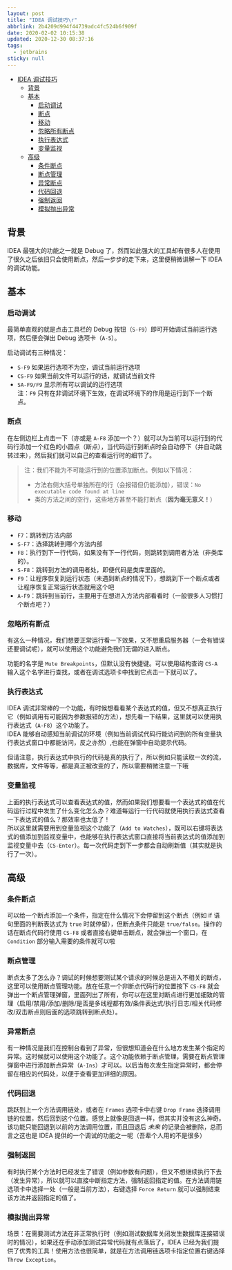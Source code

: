 ```yaml
---
layout: post
title: "IDEA 调试技巧\r"
abbrlink: 2b4209d994f44739adc4fc524b6f909f
date: 2020-02-02 10:15:38
updated: 2020-12-30 08:37:16
tags:
  - jetbrains
sticky: null
---
```


- [IDEA 调试技巧](#idea-调试技巧)
  - [背景](#背景)
  - [基本](#基本)
    - [启动调试](#启动调试)
    - [断点](#断点)
    - [移动](#移动)
    - [忽略所有断点](#忽略所有断点)
    - [执行表达式](#执行表达式)
    - [变量监视](#变量监视)
  - [高级](#高级)
    - [条件断点](#条件断点)
    - [断点管理](#断点管理)
    - [异常断点](#异常断点)
    - [代码回退](#代码回退)
    - [强制返回](#强制返回)
    - [模拟抛出异常](#模拟抛出异常)

## 背景

IDEA 最强大的功能之一就是 Debug 了，然而如此强大的工具却有很多人在使用了很久之后依旧只会使用断点，然后一步步的走下来，这里便稍微讲解一下 IDEA 的调试功能。

## 基本

### 启动调试

最简单直观的就是点击工具栏的 Debug 按钮（`S-F9`）即可开始调试当前运行选项，然后便会弹出 Debug 选项卡（`A-5`）。

启动调试有三种情况：

- `S-F9` 如果运行选项不为空，调试当前运行选项
- `CS-F9` 如果当前文件可以运行的话，就调试当前文件
- `SA-F9/F9` 显示所有可以调试的运行选项\
  注：`F9` 只有在非调试环境下生效，在调试环境下的作用是运行到下一个断点。

### 断点

在左侧边栏上点击一下（亦或是 `A-F8` 添加一个？）就可以为当前可以运行到的代码行添加一个红色的小圆点（断点），当代码运行到断点时会自动停下（并自动跳转过来），然后我们就可以自己的查看运行时的细节了。

> 注：我们不能为不可能运行到的位置添加断点。例如以下情况：
>
> - 方法右侧大括号单独所在的行（会报错但仍能添加），错误：`No executable code found at line`
> - 类的方法之间的空行，这些地方甚至不能打断点（**因为毫无意义！**）

### 移动

- `F7`：跳转到方法内部
- `S-F7`：选择跳转到哪个方法内部
- `F8`：执行到下一行代码，如果没有下一行代码，则跳转到调用者方法（非类库的）。
- `S-F8`：跳转到方法的调用者处，即便代码是类库里面的。
- `F9`：让程序恢复到运行状态（未遇到断点的情况下），想跳到下一个断点或者让程序恢复正常运行状态就用这个吧
- `A-F9`：跳转到当前行，主要用于在想进入方法内部看看时（一般很多人习惯打个断点吧？）

### 忽略所有断点

有这么一种情况，我们想要正常运行看一下效果，又不想重启服务器（一会有错误还要调试呢），就可以使用这个功能避免我们无谓的进入断点。

功能的名字是 `Mute Breakpoints`，但默认没有快捷键。可以使用结构查询 `CS-A` 输入这个名字进行查找，或者在调试选项卡中找到它点击一下就可以了。

### 执行表达式

IDEA 调试非常棒的一个功能，有时候想看看某个表达式的值，但又不想真正执行它（例如调用有可能因为参数报错的方法），想先看一下结果，这里就可以使用执行表达式（`A-F8`）这个功能了。\
IDEA 能够自动感知当前调试的环境（例如当前调试代码行能访问到的所有变量执行表达式窗口中都能访问，反之亦然）,也能在弹窗中自动提示代码。

但请注意，执行表达式中执行的代码是真的执行了，所以例如只能读取一次的流，数据库，文件等等，都是真正被改变的了，所以需要稍微注意一下哦

### 变量监视

上面的执行表达式可以查看表达式的值，然而如果我们想要看一个表达式的值在代码运行过程中发生了什么变化怎么办？难道每运行一行代码就使用执行表达式查看一下表达式的值么？那效率也太低了！\
所以这里就需要用到变量监视这个功能了（`Add to Watches`），既可以右键将表达式的值添加到监视变量中，也能够在执行表达式窗口直接将当前表达式的值添加到监视变量中去（`CS-Enter`）。每一次代码走到下一步都会自动刷新值（其实就是执行了一次）。

## 高级

### 条件断点

可以给一个断点添加一个条件，指定在什么情况下会停留到这个断点（例如 if 语句里面的判断表达式为 `true` 时就停留），但断点条件只能是 `true/false`。操作的话在断点代码行使用 `CS-F8` 或者直接右键单击断点，就会弹出一个窗口，在 `Condition` 部分输入需要的条件就可以啦

### 断点管理

断点太多了怎么办？调试的时候想要测试某个请求的时候总是进入不相关的断点，这里可以使用断点管理功能。放在任意一个非断点代码行的位置按下 `CS-F8` 就会弹出一个断点管理弹窗，里面列出了所有，你可以在这里对断点进行更加细致的管理（启用/禁用/添加/删除/是否是多线程都有效/条件表达式/执行日志/相关代码修改/双击断点则后面的选项跳转到断点处）。

### 异常断点

有一种情况是我们在控制台看到了异常，但很想知道会在什么地方发生某个指定的异常。这时候就可以使用这个功能了。这个功能依赖于断点管理，需要在断点管理弹窗中进行添加断点异常（`A-Ins`）才可以。以后当每次发生指定异常时，都会停留在相应的代码处，以便于查看更加详细的原因。

### 代码回退

跳跃到上一个方法调用链处，或者在 `Frames` 选项卡中右键 `Drop Frame` 选择调用链的位置，然后回到这个位置。感觉上就像是回退一样，但其实并没有这么神奇。该功能只能回退到以前的方法调用位置，而且回退后 _未来_ 的记录会被删除，总而言之这也是 IDEA 提供的一个调试的功能之一呢（吾辈个人用的不是很多）

### 强制返回

有时执行某个方法时已经发生了错误（例如参数有问题），但又不想继续执行下去（发生异常），所以就可以直接中断指定方法，强制返回指定的值。在方法调用链选项卡中选择一处（一般是当前方法），右键选择 `Force Return` 就可以强制结束该方法并返回指定的值了。

### 模拟抛出异常

场景：在需要测试方法在非正常执行时（例如测试数据库关闭发生数据库连接错误时的情况），如果还在手动添加测试异常代码就有点落后了，IDEA 已经为我们提供了优秀的工具！使用方法也很简单，就是在方法调用链选项卡指定位置右键选择 `Throw Exception`。

<!--
### JavaScript 调试

#### 1. 单独启动 JavaScript 调试

JavaScript 调试起来就有点意思了，基本上 IDEA 对 Google Chrome 非常友好（有专门的 Plugini），然而对 FireFox 却支持的并不怎么好。好了，还是先看一下怎么配置 JavaScript 的运行选项进行调试吧

1. 打开配置运行弹窗
  就在运行选项左边的下拉框的第一项（`Edit Configurations`）
2. 添加一个 JavaScript 运行选项
3. 设置调试的 url
4. 启动调试

#### 2. Java 与 JavaScript 混合调试
 -->
